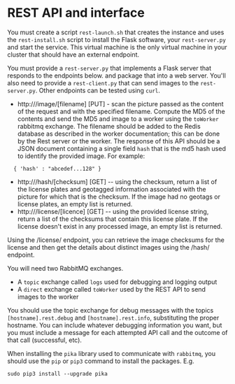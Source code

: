 # REST API and interface

You must create a script `rest-launch.sh` that creates the instance and uses the `rest-install.sh` script to install the Flask software, your `rest-server.py` and start the service. This virtual machine is the only virtual machine in your cluster that should have an external endpoint.

You must provide a `rest-server.py` that implements a Flask server that responds to the endpoints below. and package that into a web server. You'll also need to provide a `rest-client.py` that can send images to the `rest-server.py`. Other endpoints can be tested using `curl`.

+ http://<ip>/image/[filename] [PUT] - scan the picture passed as the content of the request and with the specified filename. Compute the MD5 of the contents and send the MD5 and image to a worker using the `toWorker` rabbitmq exchange. The filename should be added to the Redis database as described in the worker documentation; this can be done by the Rest server or the worker. The response of this API should be a JSON document containing a single field `hash` that is the md5 hash used to identify the provided image. For example:
```
  { 'hash' : "abcedef...128" }
```
+ http://<ip>/hash/[checksum] [GET] -- using the checksum, return a list of the license plates and geotagged information associated with the picture for which that is the checksum. If the image had no geotags or license plates, an empty list is returned.
+ http://<ip>/license/[licence] [GET] -- using the provided license string, return a list of the checksums that contain this license plate. If the license doesn't exist in any processed image, an empty list is returned.

Using the /license/ endpoint, you can retrieve the image checksums for the license and then get the details about distinct images using the /hash/ endpoint.

You will need two RabbitMQ exchanges.
+ A `topic` exchange called `logs` used for debugging and logging output
+ A `direct` exchange called `toWorker` used by the REST API to send images to the worker

You should use the topic exchange for debug messages with the topics `[hostname].rest.debug` and `[hostname].rest.info`, substituting the proper hostname. You can include whatever debugging information you want, but you must include a message for each attempted API call and the outcome of that call (successful, etc).

When installing the `pika` library used to communicate with `rabbitmq`, you should use the `pip` or `pip3` command to install the packages. E.g.
```
sudo pip3 install --upgrade pika
```